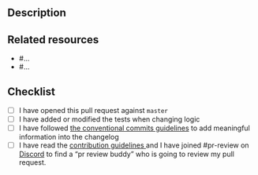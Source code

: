 ## Description

<!--
If this is a security issue stop right here and follow our documentation:
http://docs.django-cms.org/en/latest/contributing/development-policies.html#reporting-security-issues
-->

## Related resources

<!--
Add here links to existing issues or conversation from GitHub
or any other resource.
-->

* #...
* #...

## Checklist

<!--
Please check the following items before submitting, otherwise,
your pull request will be closed.
Use 'x' to check each item: [x] I have ...
-->

* [ ] I have opened this pull request against ``master``
* [ ] I have added or modified the tests when changing logic
* [ ] I have followed [the conventional commits guidelines](https://www.conventionalcommits.org/) to add meaningful information into the changelog
* [ ] I have read the [contribution guidelines ](https://github.com/django-cms/django-cms/blob/develop/CONTRIBUTING.rst) and I have joined #pr-review on
[Discord](https://discord-pr-review-channel.django-cms.org/) to find a “pr review buddy” who is
  going to review my pull request.
